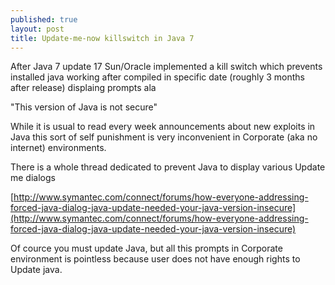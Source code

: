 ```yaml
---
published: true
layout: post
title: Update-me-now killswitch in Java 7
---
```

After Java 7 update 17 Sun/Oracle implemented a kill switch which prevents installed java working after compiled in specific date (roughly 3 months after release) displaing prompts ala

"This version of Java is not secure"

While it is usual to read every week announcements about new exploits in Java this sort of self punishment is very inconvenient in Corporate (aka no internet) environments.

There is a whole thread dedicated to prevent Java to display various Update me dialogs

[http://www.symantec.com/connect/forums/how-everyone-addressing-forced-java-dialog-java-update-needed-your-java-version-insecure](http://www.symantec.com/connect/forums/how-everyone-addressing-forced-java-dialog-java-update-needed-your-java-version-insecure)

Of cource you must update Java, but all this prompts in Corporate environment is pointless because user does not have enough rights to Update java.
